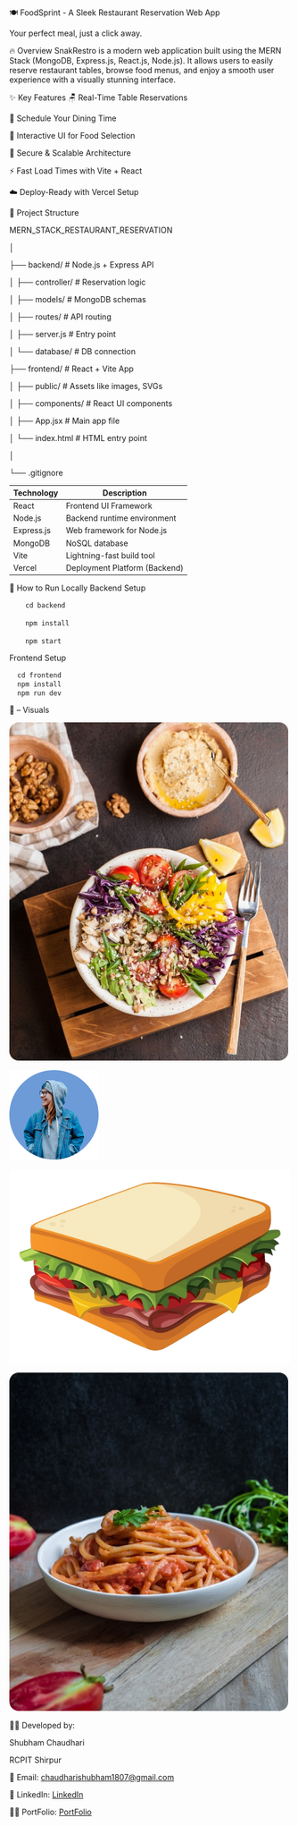 🍽️ FoodSprint - A Sleek Restaurant Reservation Web App

  Your perfect meal, just a click away.  

  🔥 Overview
SnakRestro is a modern web application built using the MERN Stack (MongoDB, Express.js, React.js, Node.js). It allows users to easily reserve restaurant tables, browse food menus, and enjoy a smooth user experience with a visually stunning interface.

✨ Key Features
🪑 Real-Time Table Reservations

📅 Schedule Your Dining Time

🍝 Interactive UI for Food Selection

🔐 Secure & Scalable Architecture

⚡ Fast Load Times with Vite + React

☁️ Deploy-Ready with Vercel Setup

📁 Project Structure

MERN_STACK_RESTAURANT_RESERVATION

│

├── backend/           # Node.js + Express API

│   ├── controller/    # Reservation logic

│   ├── models/        # MongoDB schemas

│   ├── routes/        # API routing

│   ├── server.js      # Entry point

│   └── database/      # DB connection


├── frontend/          # React + Vite App

│   ├── public/        # Assets like images, SVGs

│   ├── components/    # React UI components

│   ├── App.jsx        # Main app file

│   └── index.html     # HTML entry point

│

└── .gitignore


| Technology | Description                   |
| ---------- | ----------------------------- |
| React      | Frontend UI Framework         |
| Node.js    | Backend runtime environment   |
| Express.js | Web framework for Node.js     |
| MongoDB    | NoSQL database                |
| Vite       | Lightning-fast build tool     |
| Vercel     | Deployment Platform (Backend) |


🚀 How to Run Locally
    Backend Setup
```
    cd backend

    npm install

    npm start
```

   Frontend Setup
```
  cd frontend
  npm install
  npm run dev
```

📸 – Visuals

![BreakFast](MERN_STACK_RESTAURANT_RESERVATION-main/frontend/public/breakfast1.png)



![Review](MERN_STACK_RESTAURANT_RESERVATION-main/frontend/public/review_1.png)

![Lunch](MERN_STACK_RESTAURANT_RESERVATION-main/frontend/public/sandwich.png)

![Dinner](MERN_STACK_RESTAURANT_RESERVATION-main/frontend/public/dinner5.png)



👨‍💻 Developed by:

Shubham Chaudhari

RCPIT Shirpur

📧 Email: [chaudharishubham1807@gmail.com](chaudharishubham1807@gmail.com)

💼 LinkedIn: [LinkedIn](https://www.linkedin.com/in/shubhamchaudhari1807/)

🧑‍💻 PortFolio: [PortFolio](https://shubhamportfoliosite.netlify.app/)

